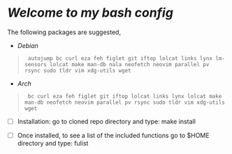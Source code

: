 
<h1><em>Welcome to my bash config</em></h1>

The following packages are suggested,

*  <p><em>Debian</em></p>

>      autojump bc curl eza feh figlet git iftop lolcat links lynx lm-sensors lolcat make man-db nala neofetch neovim parallel pv rsync sudo tldr vim xdg-utils wget

*  <p><em>Arch</em></p>

>      bc curl eza feh figlet git iftop lolcat links lynx lolcat make man-db neofetch neovim parallel pv rsync sudo tldr vim xdg-utils wget

- [ ] Installation:  go to cloned repo directory and type: make install

- [ ] Once installed, to see a list of the included functions go to $HOME directory and type:  fulist
